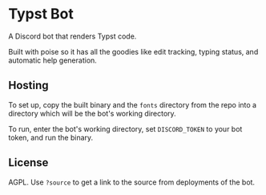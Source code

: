 # Typst Bot

A Discord bot that renders Typst code.

Built with poise so it has all the goodies like edit tracking, typing status, and automatic help generation.

## Hosting

To set up, copy the built binary and the `fonts` directory from the repo into a directory which will be the bot's working directory.

To run, enter the bot's working directory, set `DISCORD_TOKEN` to your bot token, and run the binary.

## License

AGPL. Use `?source` to get a link to the source from deployments of the bot.
